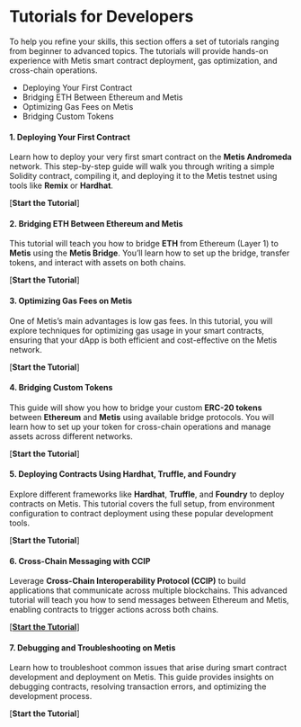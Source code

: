 # Tutorials for Developers

To help you refine your skills, this section offers a set of tutorials ranging from beginner to advanced topics. The tutorials will provide hands-on experience with Metis smart contract deployment, gas optimization, and cross-chain operations.

* Deploying Your First Contract
* Bridging ETH Between Ethereum and Metis
* Optimizing Gas Fees on Metis
* Bridging Custom Tokens

#### **1. Deploying Your First Contract**

Learn how to deploy your very first smart contract on the **Metis Andromeda** network. This step-by-step guide will walk you through writing a simple Solidity contract, compiling it, and deploying it to the Metis testnet using tools like **Remix** or **Hardhat**.

\[**Start the Tutorial**]

#### **2. Bridging ETH Between Ethereum and Metis**

This tutorial will teach you how to bridge **ETH** from Ethereum (Layer 1) to **Metis** using the **Metis Bridge**. You’ll learn how to set up the bridge, transfer tokens, and interact with assets on both chains.

\[**Start the Tutorial**]

#### **3. Optimizing Gas Fees on Metis**

One of Metis’s main advantages is low gas fees. In this tutorial, you will explore techniques for optimizing gas usage in your smart contracts, ensuring that your dApp is both efficient and cost-effective on the Metis network.

\[**Start the Tutorial**]

#### **4. Bridging Custom Tokens**

This guide will show you how to bridge your custom **ERC-20 tokens** between **Ethereum** and **Metis** using available bridge protocols. You will learn how to set up your token for cross-chain operations and manage assets across different networks.

\[**Start the Tutorial**]

#### **5. Deploying Contracts Using Hardhat, Truffle, and Foundry**

Explore different frameworks like **Hardhat**, **Truffle**, and **Foundry** to deploy contracts on Metis. This tutorial covers the full setup, from environment configuration to contract deployment using these popular development tools.

\[**Start the Tutorial**]

#### **6. Cross-Chain Messaging with CCIP**

Leverage **Cross-Chain Interoperability Protocol (CCIP)** to build applications that communicate across multiple blockchains. This advanced tutorial will teach you how to send messages between Ethereum and Metis, enabling contracts to trigger actions across both chains.

\[[**Start the Tutorial**](https://github.com/metis-edu/Community-contributions/tree/main/CCIP)]

#### **7. Debugging and Troubleshooting on Metis**

Learn how to troubleshoot common issues that arise during smart contract development and deployment on Metis. This guide provides insights on debugging contracts, resolving transaction errors, and optimizing the development process.

\[**Start the Tutorial**]
